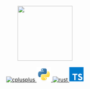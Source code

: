 <!---pfp--->
<p align="center"> <img src="https://user-images.githubusercontent.com/69401550/198866664-d84c7274-4e81-431e-8cce-c05fe1d5f2c5.jpg" width="150" height="150"/></p>
<!---icons--->
<p align="center">
  <a href="https://www.w3schools.com/cpp/" target="_blank" rel="noreferrer">                            <!---c++--->
    <img src="https://user-images.githubusercontent.com/69401550/181756451-f8e1ca46-c13f-4f77-91d6-6b66e1a4feea.png" alt="cplusplus" width="40" height="40"/>
  </a>
  <a href="https://www.python.org" target="_blank" rel="noreferrer">                                    <!---python--->
    <img src="https://raw.githubusercontent.com/devicons/devicon/master/icons/python/python-original.svg" alt="python" width="40" height="40"/>
  </a>
  <a href="https://www.rust-lang.org" target="_blank" rel="noreferrer">                                 <!---rust--->
    <img src="https://user-images.githubusercontent.com/69401550/198866601-72d5ead6-1811-48d9-bc2c-0477aa635415.png" alt="rust" width="40" height="40"/>
  </a>
    <a href="https://www.typescriptlang.org/" target="_blank" rel="noreferrer">                         <!---typescript--->
      <img src="https://raw.githubusercontent.com/devicons/devicon/master/icons/typescript/typescript-original.svg" alt="typescript" width="40" height="40"/>
  </a>
</p>

